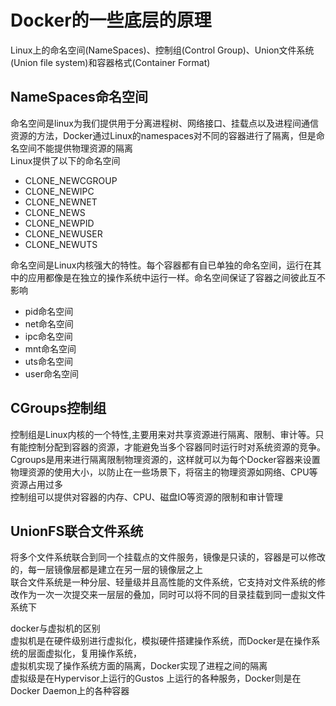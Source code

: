 # Docker的一些底层的原理

Linux上的命名空间(NameSpaces)、控制组(Control Group)、Union文件系统(Union file system)和容器格式(Container Format)

## NameSpaces命名空间
命名空间是linux为我们提供用于分离进程树、网络接口、挂载点以及进程间通信资源的方法，Docker通过Linux的namespaces对不同的容器进行了隔离，但是命名空间不能提供物理资源的隔离  
Linux提供了以下的命名空间
- CLONE_NEWCGROUP
- CLONE_NEWIPC
- CLONE_NEWNET
- CLONE_NEWS
- CLONE_NEWPID
- CLONE_NEWUSER
- CLONE_NEWUTS

命名空间是Linux内核强大的特性。每个容器都有自已单独的命名空间，运行在其中的应用都像是在独立的操作系统中运行一样。命名空间保证了容器之间彼此互不影响
- pid命名空间
- net命名空间
- ipc命名空间
- mnt命名空间
- uts命名空间
- user命名空间

## CGroups控制组
控制组是Linux内核的一个特性,主要用来对共享资源进行隔离、限制、审计等。只有能控制分配到容器的资源，才能避免当多个容器同时运行时对系统资源的竞争。
Cgroups是用来进行隔离限制物理资源的，这样就可以为每个Docker容器来设置物理资源的使用大小，以防止在一些场景下，将宿主的物理资源如网络、CPU等资源占用过多    
控制组可以提供对容器的内存、CPU、磁盘IO等资源的限制和审计管理

## UnionFS联合文件系统
将多个文件系统联合到同一个挂载点的文件服务，镜像是只读的，容器是可以修改的，每一层镜像层都是建立在另一层的镜像层之上  
联合文件系统是一种分层、轻量级并且高性能的文件系统，它支持对文件系统的修改作为一次一次提交来一层层的叠加，同时可以将不同的目录挂载到同一虚拟文件系统下  


docker与虚拟机的区别  
虚拟机是在硬件级别进行虚拟化，模拟硬件搭建操作系统，而Docker是在操作系统的层面虚拟化，复用操作系统，  
虚拟机实现了操作系统方面的隔离，Docker实现了进程之间的隔离  
虚拟级是在Hypervisor上运行的Gustos 上运行的各种服务，Docker则是在Docker Daemon上的各种容器